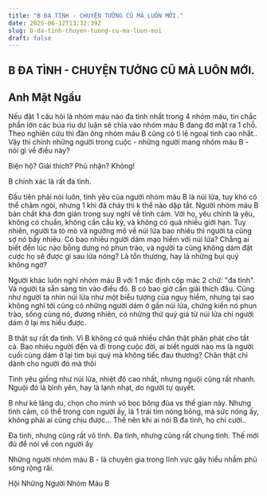 ```yaml
---
title: "B ĐA TÌNH - CHUYỆN TƯỞNG CŨ MÀ LUÔN MỚI."
date: 2025-06-12T13:32:39Z
slug: b-da-tinh-chuyen-tuong-cu-ma-luon-moi
draft: false
---
```


## B ĐA TÌNH - CHUYỆN TƯỞNG CŨ MÀ LUÔN MỚI.

## Anh Mặt Ngầu

Nếu đặt 1 câu hỏi là nhóm máu nào đa tình nhất trong 4 nhóm máu, tin chắc phần lớn các búa rìu dư luận sẽ chĩa vào nhóm máu B đang đơ mặt ra 1 chỗ. Theo nghiên cứu thì đàn ông nhóm máu B cũng có tỉ lệ ngoại tình cao nhất..​
Vậy thì chính những người trong cuộc - những người mang nhóm máu B - nói gì về điều này?​

Biện hộ? Giải thích? Phủ nhận?
Không!  

B chính xác là rất đa tình.

Đầu tiên phải nói luôn, tình yêu của người nhóm máu B là núi lửa, tuy khó có thể châm ngòi, nhưng 1 khi đã cháy thì k thể nào dập tắt. Người nhóm máu B bản chất khá đơn giản trong suy nghĩ về tình cảm. Với họ, yêu chính là yêu, không có chuẩn, không cần cầu kỳ, và không có quá nhiều giới hạn. 
Tuy nhiên, người ta tò mò và ngưỡng mộ về núi lửa bao nhiêu thì người ta cũng sợ nó bấy nhiêu. Có bao nhiêu người dám mạo hiểm với núi lửa? Chẳng ai biết đến lúc nào bỗng dưng nó phun trào, và người ta cũng không dám đặt cược họ sẽ được gì sau lửa nóng? Là tổn thương, hay là những bụi quý không ngờ?

Người khác luôn nghĩ nhóm máu B với 1 mặc định cộp mác 2 chữ: "đa tình". Và người ta sẵn sàng tin vào điều đó. B có bao giờ cần giải thích đâu. Cũng như người ta nhìn núi lửa như một biểu tượng của nguy hiểm, nhưng tại sao không nghĩ tới cũng có những người dám ở gần núi lửa, chứng kiến nó phun trào, sống cùng nó, đương nhiên, có những thứ quý giá từ núi lửa chỉ người dám ở lại ms hiểu được.

B thật sự rất đa tình. Vì B không có quá nhiều chân thật phân phát cho tất cả. Bao nhiêu người đến và đi trong cuộc đời, ai biết người nào ms là người cuối cùng dám ở lại tìm bụi quý mà không tiếc đau thương? Chân thật chỉ dành cho người đó mà thôi 

Tình yêu giống như núi lửa, nhiệt độ cao nhất, nhưng nguội cũng rất nhanh. Nguội đó là bình yên, hay là lạnh nhạt, do người tự quyết.

B như kẻ lãng du, chọn cho mình vỏ bọc bông đùa vs thế gian này. Nhưng tình cảm, có thể trong con người ấy, là 1 trái tim nóng bỏng, mà sức nóng ấy, không phải ai cũng chịu được... Thế nên khi ai nói B đa tình, họ chỉ cười..

Đa tình, nhưng cũng rất vô tình. Đa tình, nhưng cũng rất chung tình. Thế mới đủ để nói về con người ấy 

Những người nhóm máu B - là chuyên gia trong lĩnh vực gây hiểu nhầm phủ sóng rộng rãi. ​
 
Hội Những Người Nhóm Máu B ​